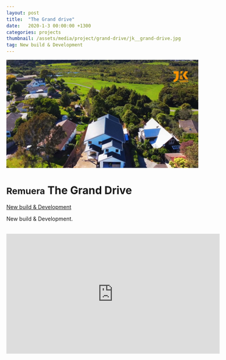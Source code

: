 ```yaml
---
layout: post
title:  "The Grand drive"
date:   2020-1-3 00:00:00 +1300
categories: projects
thumbnail: /assets/media/project/grand-drive/jk__grand-drive.jpg
tag: New build & Development
---
```


<div class="project__wrapper clearfix">

  <div class="project__hero">
    <img class="project__hero-media" src="/assets/media/project/grand-drive/jk__grand-drive.jpg" alt="The Grand drive">
  </div>

  <div class="project__heading">
    <h1 class="project__title"><small>Remuera</small> The Grand Drive</h1>
    <p class="project__meta"><a href="#" class="project__tag">New build & Development</a> <span class="project__year"></span></p>
  </div>

  <div class="project__desc">
    <p>New build & Development.</p>
  </div>

</div>

<br>

<div class="media-wrapper">
<iframe width="560" height="315" src="https://www.youtube.com/embed/3OHfXLOKJrU?controls=0" title="YouTube video player" frameborder="0" allow="accelerometer; autoplay; clipboard-write; encrypted-media; gyroscope; picture-in-picture" allowfullscreen></iframe>
</div>

